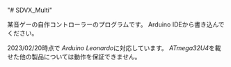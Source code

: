"# SDVX_Multi" 

某音ゲーの自作コントローラーのプログラムです。
Arduino IDEから書き込んでください。

2023/02/20時点で
*Arduino Leonardo*に対応しています。
*ATmega32U4*を載せた他の製品については動作を保証できません。
